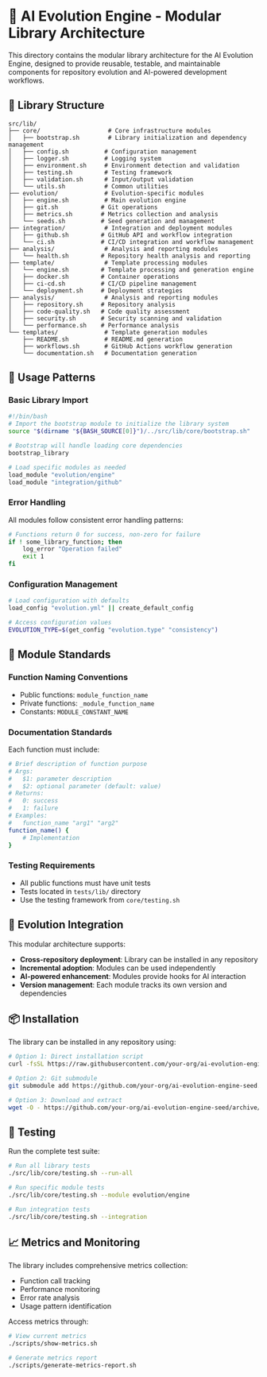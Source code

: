 <!--
@file src/lib/README.md
@description Modular library structure for AI Evolution Engine
@author IT-Journey Team <team@it-journey.org>
@created 2025-07-05
@lastModified 2025-07-05
@version 2.0.0

@relatedIssues 
  - Refactor scripts to be modular with well-structured library

@relatedEvolutions
  - v2.0.0: Complete modular refactor of script architecture

@dependencies
  - bash: >=4.0
  - jq: >=1.6

@changelog
  - 2025-07-05: Initial creation of modular library structure - ITJ

@usage Source individual modules as needed from scripts
@notes This modular architecture enables reuse across repositories
-->

# 🧬 AI Evolution Engine - Modular Library Architecture

This directory contains the modular library architecture for the AI Evolution Engine, designed to provide reusable, testable, and maintainable components for repository evolution and AI-powered development workflows.

## 📁 Library Structure

```
src/lib/
├── core/                   # Core infrastructure modules
│   ├── bootstrap.sh        # Library initialization and dependency management
│   ├── config.sh          # Configuration management
│   ├── logger.sh          # Logging system
│   ├── environment.sh     # Environment detection and validation
│   ├── testing.sh         # Testing framework
│   ├── validation.sh      # Input/output validation
│   └── utils.sh           # Common utilities
├── evolution/             # Evolution-specific modules
│   ├── engine.sh          # Main evolution engine
│   ├── git.sh            # Git operations
│   ├── metrics.sh        # Metrics collection and analysis
│   └── seeds.sh          # Seed generation and management
├── integration/           # Integration and deployment modules
│   ├── github.sh         # GitHub API and workflow integration
│   └── ci.sh             # CI/CD integration and workflow management
├── analysis/              # Analysis and reporting modules
│   └── health.sh         # Repository health analysis and reporting
├── template/              # Template processing modules
│   └── engine.sh         # Template processing and generation engine
│   ├── docker.sh         # Container operations
│   ├── ci-cd.sh          # CI/CD pipeline management
│   └── deployment.sh     # Deployment strategies
├── analysis/              # Analysis and reporting modules
│   ├── repository.sh     # Repository analysis
│   ├── code-quality.sh   # Code quality assessment
│   ├── security.sh       # Security scanning and validation
│   └── performance.sh    # Performance analysis
└── templates/             # Template generation modules
    ├── README.sh          # README.md generation
    ├── workflows.sh       # GitHub Actions workflow generation
    └── documentation.sh   # Documentation generation
```

## 🚀 Usage Patterns

### Basic Library Import
```bash
#!/bin/bash
# Import the bootstrap module to initialize the library system
source "$(dirname "${BASH_SOURCE[0]}")/../src/lib/core/bootstrap.sh"

# Bootstrap will handle loading core dependencies
bootstrap_library

# Load specific modules as needed
load_module "evolution/engine"
load_module "integration/github"
```

### Error Handling
All modules follow consistent error handling patterns:
```bash
# Functions return 0 for success, non-zero for failure
if ! some_library_function; then
    log_error "Operation failed"
    exit 1
fi
```

### Configuration Management
```bash
# Load configuration with defaults
load_config "evolution.yml" || create_default_config

# Access configuration values
EVOLUTION_TYPE=$(get_config "evolution.type" "consistency")
```

## 🔧 Module Standards

### Function Naming Conventions
- Public functions: `module_function_name`
- Private functions: `_module_function_name`
- Constants: `MODULE_CONSTANT_NAME`

### Documentation Standards
Each function must include:
```bash
# Brief description of function purpose
# Args:
#   $1: parameter description
#   $2: optional parameter (default: value)
# Returns:
#   0: success
#   1: failure
# Examples:
#   function_name "arg1" "arg2"
function_name() {
    # Implementation
}
```

### Testing Requirements
- All public functions must have unit tests
- Tests located in `tests/lib/` directory
- Use the testing framework from `core/testing.sh`

## 🌱 Evolution Integration

This modular architecture supports:
- **Cross-repository deployment**: Library can be installed in any repository
- **Incremental adoption**: Modules can be used independently
- **AI-powered enhancement**: Modules provide hooks for AI interaction
- **Version management**: Each module tracks its own version and dependencies

## 📦 Installation

The library can be installed in any repository using:
```bash
# Option 1: Direct installation script
curl -fsSL https://raw.githubusercontent.com/your-org/ai-evolution-engine-seed/main/install.sh | bash

# Option 2: Git submodule
git submodule add https://github.com/your-org/ai-evolution-engine-seed.git ai-evolution

# Option 3: Download and extract
wget -O - https://github.com/your-org/ai-evolution-engine-seed/archive/main.tar.gz | tar -xz
```

## 🧪 Testing

Run the complete test suite:
```bash
# Run all library tests
./src/lib/core/testing.sh --run-all

# Run specific module tests
./src/lib/core/testing.sh --module evolution/engine

# Run integration tests
./src/lib/core/testing.sh --integration
```

## 📈 Metrics and Monitoring

The library includes comprehensive metrics collection:
- Function call tracking
- Performance monitoring
- Error rate analysis
- Usage pattern identification

Access metrics through:
```bash
# View current metrics
./scripts/show-metrics.sh

# Generate metrics report
./scripts/generate-metrics-report.sh
```
